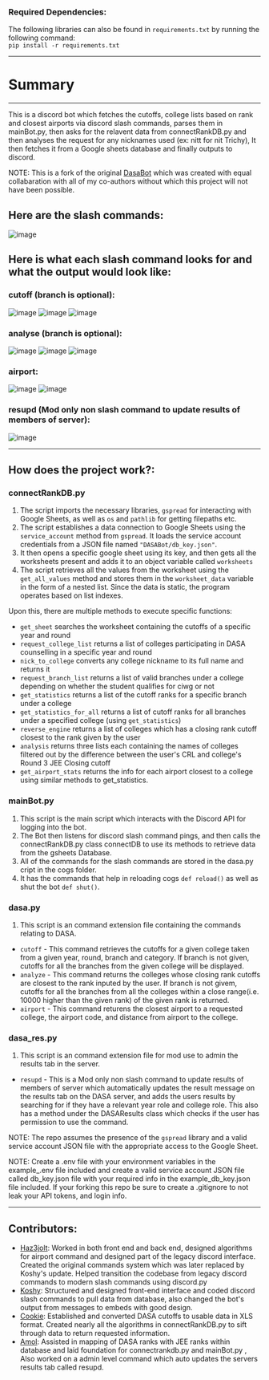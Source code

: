 ### Required Dependencies:
The following libraries can also be found in `requirements.txt` by running the following command:  
`pip install -r requirements.txt`  

---

# Summary

---

This is a discord bot which fetches the cutoffs, college lists based on rank and closest airports via discord slash commands, parses them in mainBot.py, then asks for the relavent data from connectRankDB.py and then analyses the request for any nicknames used (ex: nitt for nit Trichy), It then fetches it from a Google sheets database and finally outputs to discord.

NOTE: This is a fork of the original [DasaBot](https://github.com/DASA-boys/DASA-Bot) which was created with equal collabaration with all of my co-authors without which this project will not have been possible. 

## Here are the slash commands:
![image](https://github.com/Haz3-jolt/DasaBot/assets/79502699/1da691da-74fd-47ba-962d-6a43ec616cf8)

## Here is what each slash command looks for and what the output would look like:

### cutoff (branch is optional): 
![image](https://github.com/Haz3-jolt/DasaBot/assets/79502699/b9ef336f-89e1-46f0-b16d-7beca494dfa3)
![image](https://github.com/Haz3-jolt/DasaBot/assets/79502699/f5069c0b-0f1c-4d66-8a62-95b1e89d575b)
![image](https://github.com/Haz3-jolt/DasaBot/assets/79502699/6ddcf460-60c0-4493-84e3-3417439a4d21)


### analyse (branch is optional): 
![image](https://github.com/Haz3-jolt/DasaBot/assets/79502699/3a4b7e64-4c77-4822-b907-e95c796e37a4)
![image](https://github.com/Haz3-jolt/DasaBot/assets/79502699/51cdfc6d-58f7-486e-8ff5-b74c40d660a8)
![image](https://github.com/Haz3-jolt/DasaBot/assets/79502699/717d526f-7901-4d00-954c-056adca94312)


### airport:
![image](https://github.com/Haz3-jolt/DasaBot/assets/79502699/0ca4ada3-3d11-40d4-8b0b-9c7f9d2f0bf2)
![image](https://github.com/Haz3-jolt/DasaBot/assets/79502699/807225b5-f0ac-434e-b330-7d604c1a8d4f)

### resupd (Mod only non slash command to update results of members of server):
![image](https://github.com/Haz3-jolt/DasaBot/assets/79502699/03ffe249-48ab-40ac-94a1-08573bc6d194)



---

## How does the project work?:

### connectRankDB.py

1. The script imports the necessary libraries, `gspread` for interacting with Google Sheets, as well as `os` and `pathlib` for getting filepaths etc.
2. The script establishes a data connection to Google Sheets using the `service_account` method from `gspread`. It loads the service account credentials from a JSON file named `"DASABot/db_key.json"`.
4. It then opens a specific google sheet using its key, and then gets all the worksheets present and adds it to an object variable called `worksheets`
5. The script retrieves all the values from the worksheet using the `get_all_values` method and stores them in the `worksheet_data` variable in the form of a nested list. Since the data is static, the program operates based on list indexes.

Upon this, there are multiple methods to execute specific functions:

- `get_sheet` searches the worksheet containing the cutoffs of a specific year and round
- `request_college_list` returns a list of colleges participating in DASA counselling in a specific year and round
- `nick_to_college` converts any college nickname to its full name and returns it
- `request_branch_list` returns a list of valid branches under a college depending on whether the student qualifies for ciwg or not
- `get_statistics` returns a list of the cutoff ranks for a specific branch under a college
- `get_statistics_for_all` returns a list of cutoff ranks for all branches under a specified college (using `get_statistics`)
- `reverse_engine` returns a list of colleges which has a closing rank cutoff closest to the rank given by the user  
- `analysis` returns three lists each containing the names of colleges filtered out by the difference between the user's CRL and college's Round 3 JEE Closing cutoff
- `get_airport_stats` returns the info for each airport closest to a college using similar methods to get_statistics.

### mainBot.py
1. This script is the main script which interacts with the Discord API for logging into the bot.
2. The Bot then listens for discord slash command pings, and then calls the connectRankDB.py class connectDB to use its methods to retrieve data from the gsheets Database.
3. All of the commands for the slash commands are stored in the dasa.py cript in the cogs folder.
4. It has the commands that help in reloading cogs `def reload()` as well as shut the bot `def shut()`.

### dasa.py
1. This script is an command extension file containing the commands relating to DASA.
- `cutoff` - This command retrieves the cutoffs for a given college taken from a given year, round, branch and category. If branch is not given, cutoffs for all the branches from the given college will be displayed.  
- `analyze` - This command returns the colleges whose closing rank cutoffs are closest to the rank inputed by the user. If branch is not givem, cutoffs for all the branches from all the colleges within a close range(i.e. 10000 higher than the given rank) of the given rank is returned.
- `airport` - This command returens the closest airport to a requested college, the airport code, and distance from airport to the college.

### dasa_res.py
1. This script is an command extension file for mod use to admin the results tab in the server.
- `resupd` - This is a Mod only non slash command to update results of members of server which automatically updates the result message on the results tab on the DASA server, and adds the users results by searching for if they have a relevant year role and college role. This also has a method under the DASAResults class which checks if the user has permission to use the command. 

  

NOTE: The repo assumes the presence of the `gspread` library and a valid service account JSON file with the appropriate access to the Google Sheet.

NOTE: Create a .env file with your environment variables in the example_.env file included and create a valid service account JSON file called db_key.json file with your required info in the example_db_key.json file included. If your forking this repo be sure to create a .gitignore to not leak your API tokens, and login info.

---

## Contributors:

- [Haz3jolt](https://github.com/Haz3-jolt): Worked in both front end and back end, designed algorithms for airport command and designed part of the legacy discord interface.
Created the original commands system which was later replaced by Koshy's update. Helped transition the codebase from legacy discord commands to modern slash commands using discord.py
- [Koshy](https://github.com/koshyj8): Structured and designed front-end interface and coded discord slash commands to pull data from database, also changed the bot's output from messages to embeds with good design.
- [Cookie](https://github.com/CookieOnCode): Established and converted DASA cutoffs to usable data in XLS format. Created nearly all the algorithms in connectRankDB.py to sift through data to return requested information. 
- [Amol](https://github.com/AmolOnGitHub): Assisted in mapping of DASA ranks with JEE ranks within database and laid foundation for connectrankdb.py and mainBot.py , Also worked on a admin level command which auto updates the servers results tab called resupd.

